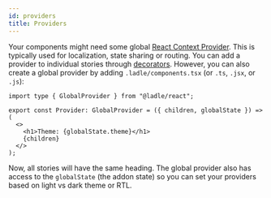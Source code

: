 ```yaml
---
id: providers
title: Providers
---
```


Your components might need some global [React Context Provider](https://reactjs.org/docs/context.html#contextprovider). This is typically used for localization, state sharing or routing. You can add a provider to individual stories through [decorators](./stories#decorators). However, you can also create a global provider by adding `.ladle/components.tsx` (or `.ts`, `.jsx`, or `.js`):

```tsx
import type { GlobalProvider } from "@ladle/react";

export const Provider: GlobalProvider = ({ children, globalState }) => (
  <>
    <h1>Theme: {globalState.theme}</h1>
    {children}
  </>
);
```

Now, all stories will have the same heading. The global provider also has access to the `globalState` (the addon state) so you can set your providers based on light vs dark theme or RTL.
